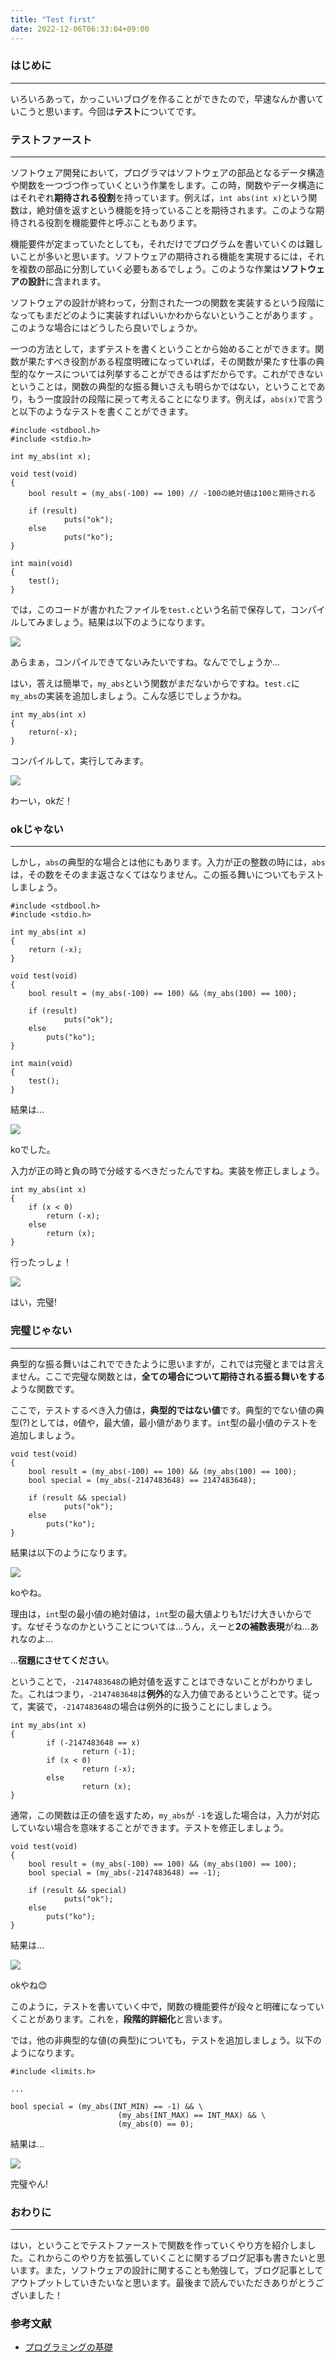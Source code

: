 ```yaml
---
title: "Test first"
date: 2022-12-06T06:33:04+09:00
---
```


### **はじめに**
---
いろいろあって，かっこいいブログを作ることができたので，早速なんか書いていこうと思います。今回は**テスト**についてです。

### **テストファースト**
---
ソフトウェア開発において，プログラマはソフトウェアの部品となるデータ構造や関数を一つづつ作っていくという作業をします。この時，関数やデータ構造にはそれぞれ**期待される役割**を持っています。例えば，`int abs(int x)`という関数は，絶対値を返すという機能を持っていることを期待されます。このような期待される役割を機能要件と呼ぶこともあります。

機能要件が定まっていたとしても，それだけでプログラムを書いていくのは難しいことが多いと思います。ソフトウェアの期待される機能を実現するには，それを複数の部品に分割していく必要もあるでしょう。このような作業は**ソフトウェアの設計**に含まれます。

ソフトウェアの設計が終わって，分割された一つの関数を実装するという段階になってもまだどのように実装すればいいかわからないということがあります
。このような場合にはどうしたら良いでしょうか。

一つの方法として，まずテストを書くということから始めることができます。関数が果たすべき役割がある程度明確になっていれば，その関数が果たす仕事の典型的なケースについては列挙することができるはずだからです。これができないということは，関数の典型的な振る舞いさえも明らかではない，ということであり，もう一度設計の段階に戻って考えることになります。例えば，`abs(x)`で言うと以下のようなテストを書くことができます。

```
#include <stdbool.h>
#include <stdio.h>

int my_abs(int x);

void test(void)
{
	bool result = (my_abs(-100) == 100) // -100の絶対値は100と期待される

	if (result)
    		puts("ok");
	else
    		puts("ko");
}

int main(void)
{
	test();
}
```

では，このコードが書かれたファイルを`test.c`という名前で保存して，コンパイルしてみましょう。結果は以下のようになります。

![](/images/%E3%82%B9%E3%82%AF%E3%83%AA%E3%83%BC%E3%83%B3%E3%82%B7%E3%83%A7%E3%83%83%E3%83%88%202022-12-06%205.39.14.png)

あらまぁ，コンパイルできてないみたいですね。なんででしょうか...

はい，答えは簡単で，`my_abs`という関数がまだないからですね。`test.c`に`my_abs`の実装を追加しましょう。こんな感じでしょうかね。

```
int my_abs(int x)
{
    return(-x);
}
```

コンパイルして，実行してみます。

![](/images/%E3%82%B9%E3%82%AF%E3%83%AA%E3%83%BC%E3%83%B3%E3%82%B7%E3%83%A7%E3%83%83%E3%83%88%202022-12-06%205.43.20.png)

わーい，okだ！


### **okじゃない**
---
しかし，`abs`の典型的な場合とは他にもあります。入力が正の整数の時には，`abs`は，その数をそのまま返さなくてはなりません。この振る舞いについてもテストしましょう。

```
#include <stdbool.h>
#include <stdio.h>

int my_abs(int x)
{
	return (-x);
}

void test(void)
{
	bool result = (my_abs(-100) == 100) && (my_abs(100) == 100);

	if (result)
    		puts("ok");
	else
		puts("ko");
}

int main(void)
{
	test();
}
```

結果は...

![](/images/%E3%82%B9%E3%82%AF%E3%83%AA%E3%83%BC%E3%83%B3%E3%82%B7%E3%83%A7%E3%83%83%E3%83%88%202022-12-06%205.48.43.png)

koでした。

入力が正の時と負の時で分岐するべきだったんですね。実装を修正しましょう。

```
int my_abs(int x)
{
	if (x < 0)
        return (-x);
    else
        return (x);
}
```

行ったっしょ！

![](/images/%E3%82%B9%E3%82%AF%E3%83%AA%E3%83%BC%E3%83%B3%E3%82%B7%E3%83%A7%E3%83%83%E3%83%88%202022-12-06%205.52.17.png)

はい，完璧!

### **完璧じゃない**
---
典型的な振る舞いはこれでできたように思いますが，これでは完璧とまでは言えません。ここで完璧な関数とは，**全ての場合について期待される振る舞いをする**ような関数です。

ここで，テストするべき入力値は，**典型的ではない値**です。典型的でない値の典型(?)としては，`0`値や，最大値，最小値があります。`int`型の最小値のテストを追加しましょう。

```
void test(void)
{
	bool result = (my_abs(-100) == 100) && (my_abs(100) == 100);
	bool special = (my_abs(-2147483648) == 2147483648);

	if (result && special)
    		puts("ok");
	else
		puts("ko");
}

```
結果は以下のようになります。

![](/images/%E3%82%B9%E3%82%AF%E3%83%AA%E3%83%BC%E3%83%B3%E3%82%B7%E3%83%A7%E3%83%83%E3%83%88%202022-12-06%206.08.37.png)

koやね。

理由は，`int`型の最小値の絶対値は，`int`型の最大値よりも1だけ大きいからです。なぜそうなのかということについては...うん，えーと**2の補数表現**がね...あれなのよ...

...**宿題にさせてください**。


ということで，`-2147483648`の絶対値を返すことはできないことがわかりました。これはつまり，`-2147483648`は**例外**的な入力値であるということです。従って，実装で，`-2147483648`の場合は例外的に扱うことにしましょう。


```
int my_abs(int x)
{
        if (-2147483648 == x)
                return (-1);
        if (x < 0)
                return (-x);
        else
                return (x);
}

```

通常，この関数は正の値を返すため，`my_abs`が `-1`を返した場合は，入力が対応していない場合を意味することができます。テストを修正しましょう。

```
void test(void)
{
	bool result = (my_abs(-100) == 100) && (my_abs(100) == 100);
	bool special = (my_abs(-2147483648) == -1);

	if (result && special)
    		puts("ok");
	else
		puts("ko");
}
```

結果は...

![](/images/%E3%82%B9%E3%82%AF%E3%83%AA%E3%83%BC%E3%83%B3%E3%82%B7%E3%83%A7%E3%83%83%E3%83%88%202022-12-06%206.22.25.png)

okやね😊

このように，テストを書いていく中で，関数の機能要件が段々と明確になっていくことがあります。これを，**段階的詳細化**と言います。

では，他の非典型的な値(の典型)についても，テストを追加しましょう。以下のようになります。

```
#include <limits.h>

...

bool special = (my_abs(INT_MIN) == -1) && \
                        (my_abs(INT_MAX) == INT_MAX) && \
                        (my_abs(0) == 0);

```

結果は...

![](/images/%E3%82%B9%E3%82%AF%E3%83%AA%E3%83%BC%E3%83%B3%E3%82%B7%E3%83%A7%E3%83%83%E3%83%88%202022-12-06%206.25.18.png)

完璧やん!

### **おわりに**
---
はい，ということでテストファーストで関数を作っていくやり方を紹介しました。これからこのやり方を拡張していくことに関するブログ記事も書きたいと思います。また，ソフトウェアの設計に関することも勉強して，ブログ記事としてアウトプットしていきたいなと思います。最後まで読んでいただきありがとうございました！

### **参考文献**
- [プログラミングの基礎](http://pllab.is.ocha.ac.jp/~asai/book/Top.html)
